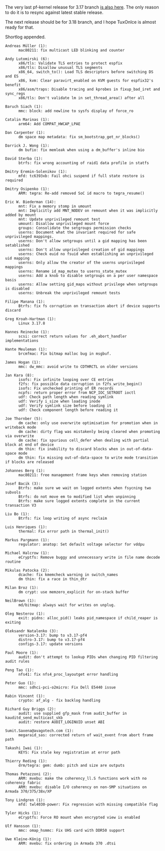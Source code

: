 The very last pf-kernel release for 3.17 branch [is also
here](https://pf.natalenko.name/sources/3.17/patch-3.17-pf4.xz). The only
reason to do it is to resync against latest stable release.  
  
The next release should be for 3.18 branch, and I hope TuxOnIce is almost
ready for that.  
  
Shortlog appended.  
  

    
    
    Andreas Müller (1):  
          mac80211: fix multicast LED blinking and counter  
      
    Andy Lutomirski (6):  
          x86/tls: Validate TLS entries to protect espfix  
          x86/tls: Disallow unusual TLS segments  
          x86_64, switch_to(): Load TLS descriptors before switching DS and ES  
          x86, kvm: Clear paravirt_enabled on KVM guests for espfix32's benefit  
          x86/asm/traps: Disable tracing and kprobes in fixup_bad_iret and sync_regs  
          x86/tls: Don't validate lm in set_thread_area() after all  
      
    Baruch Siach (1):  
          mmc: block: add newline to sysfs display of force_ro  
      
    Catalin Marinas (1):  
          arm64: Add COMPAT_HWCAP_LPAE  
      
    Dan Carpenter (1):  
          dm space map metadata: fix sm_bootstrap_get_nr_blocks()  
      
    Darrick J. Wong (1):  
          dm bufio: fix memleak when using a dm_buffer's inline bio  
      
    David Sterba (1):  
          btrfs: fix wrong accounting of raid1 data profile in statfs  
      
    Dmitry Eremin-Solenikov (1):  
          mfd: tc6393xb: Fail ohci suspend if full state restore is required  
      
    Dmitry Osipenko (1):  
          ARM: tegra: Re-add removed SoC id macro to tegra_resume()  
      
    Eric W. Biederman (14):  
          mnt: Fix a memory stomp in umount  
          mnt: Implicitly add MNT_NODEV on remount when it was implicitly added by mount  
          mnt: Update unprivileged remount test  
          umount: Disallow unprivileged mount force  
          groups: Consolidate the setgroups permission checks  
          userns: Document what the invariant required for safe unprivileged mappings.  
          userns: Don't allow setgroups until a gid mapping has been setablished  
          userns: Don't allow unprivileged creation of gid mappings  
          userns: Check euid no fsuid when establishing an unprivileged uid mapping  
          userns: Only allow the creator of the userns unprivileged mappings  
          userns: Rename id_map_mutex to userns_state_mutex  
          userns: Add a knob to disable setgroups on a per user namespace basis  
          userns: Allow setting gid_maps without privilege when setgroups is disabled  
          userns: Unbreak the unprivileged remount tests  
      
    Filipe Manana (1):  
          Btrfs: fix fs corruption on transaction abort if device supports discard  
      
    Greg Kroah-Hartman (1):  
          Linux 3.17.8  
      
    Hannes Reinecke (1):  
          scsi: correct return values for .eh_abort_handler implementations  
      
    Hante Meuleman (1):  
          brcmfmac: Fix bitmap malloc bug in msgbuf.  
      
    James Hogan (1):  
          mmc: dw_mmc: avoid write to CDTHRCTL on older versions  
      
    Jan Kara (8):  
          isofs: Fix infinite looping over CE entries  
          f2fs: fix possible data corruption in f2fs_write_begin()  
          isofs: Fix unchecked printing of ER records  
          ncpfs: return proper error from NCP_IOC_SETROOT ioctl  
          udf: Check path length when reading symlink  
          udf: Verify i_size when loading inode  
          udf: Verify symlink size before loading it  
          udf: Check component length before reading it  
      
    Joe Thornber (5):  
          dm cache: only use overwrite optimisation for promotion when in writeback mode  
          dm cache: dirty flag was mistakenly being cleared when promoting via overwrite  
          dm cache: fix spurious cell_defer when dealing with partial block at end of device  
          dm thin: fix inability to discard blocks when in out-of-data-space mode  
          dm thin: fix missing out-of-data-space to write mode transition if blocks are released  
      
    Johannes Berg (1):  
          mac80211: free management frame keys when removing station  
      
    Josef Bacik (3):  
          Btrfs: make sure we wait on logged extents when fsycning two subvols  
          Btrfs: do not move em to modified list when unpinning  
          Btrfs: make sure logged extents complete in the current transaction V3  
      
    Liu Bo (1):  
          Btrfs: fix loop writing of async reclaim  
      
    Luis Henriques (1):  
          thermal: Fix error path in thermal_init()  
      
    Markus Pargmann (1):  
          regulator: anatop: Set default voltage selector for vddpu  
      
    Michael Halcrow (1):  
          eCryptfs: Remove buggy and unnecessary write in file name decode routine  
      
    Mikulas Patocka (2):  
          dcache: fix kmemcheck warning in switch_names  
          dm thin: fix a race in thin_dtr  
      
    Milan Broz (1):  
          dm crypt: use memzero_explicit for on-stack buffer  
      
    NeilBrown (1):  
          md/bitmap: always wait for writes on unplug.  
      
    Oleg Nesterov (1):  
          exit: pidns: alloc_pid() leaks pid_namespace if child_reaper is exiting  
      
    Oleksandr Natalenko (3):  
          version-3.17: bump to v3.17-pf4  
          distro-3.17: bump to v3.17-pf4  
          configs-3.17: update versions  
      
    Paul Moore (1):  
          audit: don't attempt to lookup PIDs when changing PID filtering audit rules  
      
    Peng Tao (1):  
          nfs41: fix nfs4_proc_layoutget error handling  
      
    Peter Guo (1):  
          mmc: sdhci-pci-o2micro: Fix Dell E5440 issue  
      
    Rabin Vincent (1):  
          crypto: af_alg - fix backlog handling  
      
    Richard Guy Briggs (2):  
          audit: use supplied gfp_mask from audit_buffer in kauditd_send_multicast_skb  
          audit: restore AUDIT_LOGINUID unset ABI  
      
    Sumit.Saxena@avagotech.com (1):  
          megaraid_sas: corrected return of wait_event from abort frame path  
      
    Takashi Iwai (1):  
          KEYS: Fix stale key registration at error path  
      
    Thierry Reding (1):  
          drm/tegra: gem: dumb: pitch and size are outputs  
      
    Thomas Petazzoni (2):  
          ARM: mvebu: make the coherency_ll.S functions work with no coherency fabric  
          ARM: mvebu: disable I/O coherency on non-SMP situations on Armada 370/375/38x/XP  
      
    Tony Lindgren (1):  
          mfd: twl4030-power: Fix regression with missing compatible flag  
      
    Tyler Hicks (1):  
          eCryptfs: Force RO mount when encrypted view is enabled  
      
    Ulf Hansson (1):  
          mmc: omap_hsmmc: Fix UHS card with DDR50 support  
      
    Uwe Kleine-König (1):  
          ARM: mvebu: fix ordering in Armada 370 .dtsi

